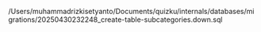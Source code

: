 /Users/muhammadrizkisetyanto/Documents/quizku/internals/databases/migrations/20250430232248_create-table-subcategories.down.sql